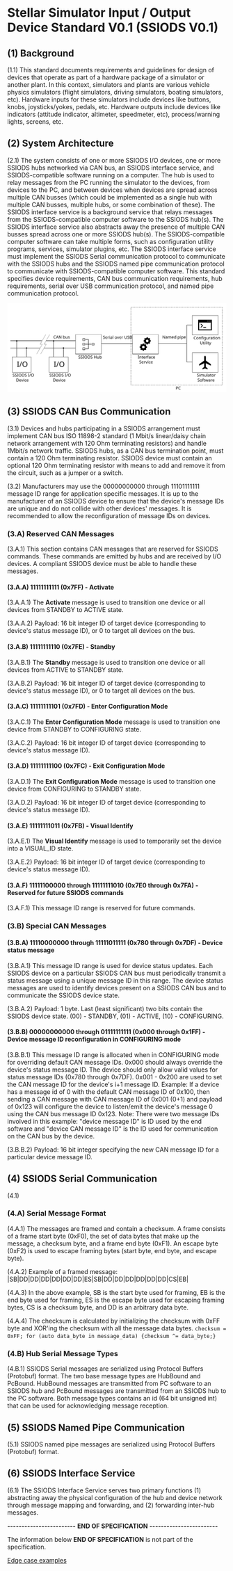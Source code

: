 # Stellar Simulator Input / Output Device Standard V0.1 (SSIODS V0.1)

## (1) Background

(1.1) This standard documents requirements and guidelines for design of devices that operate as part of a hardware package of a simulator or another plant. In this context, simulators and plants are various vehicle physics simulators (flight simulators, driving simulators, boating simulators, etc). Hardware inputs for these simulators include devices like buttons, knobs, joysticks/yokes, pedals, etc. Hardware outputs include devices like indicators (attitude indicator, altimeter, speedmeter, etc), process/warning lights, screens, etc.

## (2) System Architecture

(2.1) The system consists of one or more SSIODS I/O devices, one or more SSIODS hubs networked via CAN bus, an SSIODS interface service, and SSIODS-compatible software running on a computer. The hub is used to relay messages from the PC running the simulator to the devices, from devices to the PC, and between devices when devices are spread across multiple CAN busses (which could be implemented as a single hub with multiple CAN busses, multiple hubs, or some combination of these). The SSIODS interface service is a background service that relays messages from the SSIODS-compatible computer software to the SSIODS hub(s). The SSIODS interface service also abstracts away the presence of multiple CAN busses spread across one or more SSIODS hub(s).  The SSIODS-compatible computer software can take multiple forms, such as configuration utility programs, services, simulator plugins, etc. The SSIODS interface service must implement the SSIODS Serial communication protocol to communicate with the SSIODS hubs and the SSIODS named pipe communication protocol to communicate with SSIODS-compatible computer software. This standard specifies device requirements, CAN bus communication requirements, hub requirements, serial over USB communication protocol, and named pipe communication protocol.

![Diagram showing a series of SSIODS devices connected to a SSIODS hub](./images/system-architecture.svg)

## (3) SSIODS CAN Bus Communication

(3.1) Devices and hubs participating in a SSIODS arrangement must implement CAN bus ISO 11898-2 standard (1 Mbit/s linear/daisy chain network arrangement with 120 Ohm terminating resistors) and handle 1Mbit/s network traffic. SSIODS hubs, as a CAN bus termination point, must contain a 120 Ohm terminating resistor. SSIODS device must contain an optional 120 Ohm terminating resistor with means to add and remove it from the circuit, such as a jumper or a switch.

(3.2) Manufacturers may use the 00000000000 through 11101111111 message ID range for application specific messages. It is up to the manufacturer of an SSIODS device to ensure that the device's message IDs are unique and do not collide with other devices' messages. It is recommended to allow the reconfiguration of message IDs on devices.

### (3.A) Reserved CAN Messages

(3.A.1) This section contains CAN messages that are reserved for SSIODS commands. These commands are emitted by hubs and are received by I/O devices. A compliant SSIODS device must be able to handle these messages.

#### (3.A.A) 11111111111 (0x7FF) - Activate

(3.A.A.1) The **Activate** message is used to transition one device or all devices from STANDBY to ACTIVE state.

(3.A.A.2) Payload: 16 bit integer ID of target device (corresponding to device's status message ID), or 0 to target all devices on the bus.

#### (3.A.B) 11111111110 (0x7FE) - Standby

(3.A.B.1) The **Standby** message is used to transition one device or all devices from ACTIVE to STANDBY state.

(3.A.B.2) Payload: 16 bit integer ID of target device (corresponding to device's status message ID), or 0 to target all devices on the bus.

#### (3.A.C) 11111111101 (0x7FD) - Enter Configuration Mode

(3.A.C.1) The **Enter Configuration Mode** message is used to transition one device from STANDBY to CONFIGURING state.

(3.A.C.2) Payload: 16 bit integer ID of target device (corresponding to device's status message ID).

#### (3.A.D) 11111111100 (0x7FC) - Exit Configuration Mode

(3.A.D.1) The **Exit Configuration Mode** message is used to transition one device from CONFIGURING to STANDBY state.

(3.A.D.2) Payload: 16 bit integer ID of target device (corresponding to device's status message ID).

#### (3.A.E) 11111111011 (0x7FB) - Visual Identify

(3.A.E.1) The **Visual Identify** message is used to temporarily set the device into a VISUAL_ID state.

(3.A.E.2) Payload: 16 bit integer ID of target device (corresponding to device's status message ID).

#### (3.A.F) 11111100000 through 11111111010 (0x7E0 through 0x7FA) - Reserved for future SSIODS commands

(3.A.F.1) This message ID range is reserved for future commands.

### (3.B) Special CAN Messages

#### (3.B.A) 11110000000 through 11111011111 (0x780 through 0x7DF) - Device status message

(3.B.A.1) This message ID range is used for device status updates. Each SSIODS device on a particular SSIODS CAN bus must periodically transmit a status message using a unique message ID in this range. The device status messages are used to identify devices present on a SSIODS CAN bus and to communicate the SSIODS device state.

(3.B.A.2) Payload: 1 byte. Last (least significant) two bits contain the SSIODS device state. (00) - STANDBY, (01) - ACTIVE, (10) - CONFIGURING.

#### (3.B.B) 00000000000 through 01111111111 (0x000 through 0x1FF) - Device message ID reconfiguration in CONFIGURING mode

(3.B.B.1) This message ID range is allocated when in CONFIGURING mode for overriding default CAN message IDs. 0x000 should always override the device's status message ID. The device should only allow valid values for status message IDs (0x780 through 0x7DF). 0x001 - 0x200 are used to set the CAN message ID for the device's i+1 message ID. Example: If a device has a message id of 0 with the default CAN message ID of 0x100, then sending a CAN message with CAN message ID of 0x001 (0+1) and payload of 0x123 will configure the device to listen/emit the device's message 0 using the CAN bus message ID 0x123. Note: There were two message IDs involved in this example: "device message ID" is ID used by the end software and "device CAN message ID" is the ID used for communication on the CAN bus by the device.

(3.B.B.2) Payload: 16 bit integer specifying the new CAN message ID for a particular device message ID.

## (4) SSIODS Serial Communication

(4.1) 

### (4.A) Serial Message Format

(4.A.1) The messages are framed and contain a checksum. A frame consists of a frame start byte (0xF0), the set of data bytes that make up the message, a checksum byte, and a frame end byte (0xF1). An escape byte (0xF2) is used to escape framing bytes (start byte, end byte, and escape byte).

(4.A.2) Example of a framed message: |SB|DD|DD|DD|DD|DD|DD|ES|SB|DD|DD|DD|DD|DD|DD|CS|EB|

(4.A.3) In the above example, SB is the start byte used for framing, EB is the end byte used for framing, ES is the escape byte used for escaping framing bytes, CS is a checksum byte, and DD is an arbitrary data byte.

(4.A.4) The checksum is calculated by initializing the checksum with 0xFF byte and XOR'ing the checksum with all the message data bytes. `checksum = 0xFF; for (auto data_byte in message_data) {checksum ^= data_byte;}`

### (4.B) Hub Serial Message Types

(4.B.1) SSIODS Serial messages are serialized using Protocol Buffers (Protobuf) format. The two base message types are HubBound and PcBound. HubBound messages are transmitted from PC software to an SSIODS hub and PcBound messages are transmitted from an SSIODS hub to the PC software. Both message types contains an id (64 bit unsigned int) that can be used for acknowledging message reception.

## (5) SSIODS Named Pipe Communication

(5.1) SSIODS named pipe messages are serialized using Protocol Buffers (Protobuf) format.

## (6) SSIODS Interface Service

(6.1) The SSIODS Interface Service serves two primary functions (1) abstracting away the physical configuration of the hub and device network through message mapping and forwarding, and (2) forwarding inter-hub messages.


**------------------------** **END OF SPECIFICATION** **------------------------**

The information below **END OF SPECIFICATION** is not part of the specification.

[Edge case examples](./edge-case-examples.md)